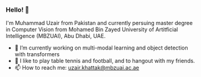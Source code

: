 ### Hello! 👋

I'm Muhammad Uzair from Pakistan and currently persuing master degree in Computer Vision from Mohamed Bin Zayed University of Artitficial Intelligence (MBZUAI), Abu Dhabi, UAE.

- 🔭 I’m currently working on multi-modal learning and object detection with transformers
- 🌱 I like to play table tennis and football, and to hangout with my friends.
- 📫 How to reach me: uzair.khattak@mbzuai.ac.ae
<!--
**Uzair-Khattak/Uzair-Khattak** is a ✨ _special_ ✨ repository because its `README.md` (this file) appears on your GitHub profile.

Here are some ideas to get you started:

- 🔭 I’m currently working on ...
- 🌱 I’m currently learning ...
- 👯 I’m looking to collaborate on ...
- 🤔 I’m looking for help with ...
- 💬 Ask me about ...
- 📫 How to reach me: ...
- 😄 Pronouns: ...
- ⚡ Fun fact: ...
-->
